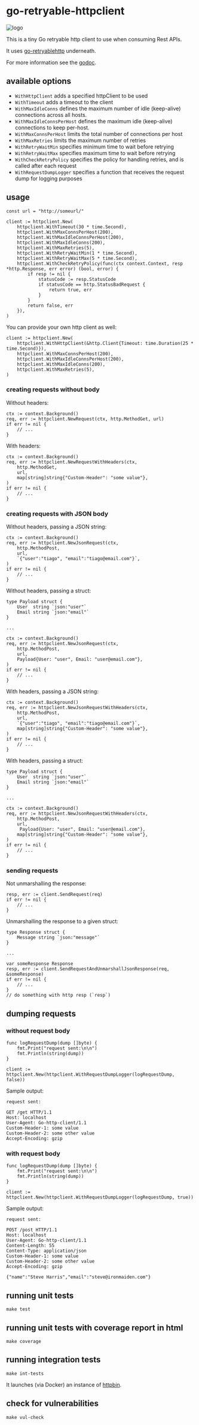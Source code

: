 # go-retryable-httpclient

![logo](doc/go-retryable-httpclient.jpg)

This is a tiny Go retryable http client to use when consuming Rest APIs.

It uses [go-retryablehttp](https://github.com/hashicorp/go-retryablehttp) underneath.

For more information see the
[godoc](https://pkg.go.dev/github.com/tiagomelo/go-retryable-httpclient).

## available options

- `WithHttpClient` adds a specified httpClient to be used
- `WithTimeout` adds a timeout to the client
- `WithMaxIdleConns` defines the maximum number of idle (keep-alive) connections across all hosts.
- `WithMaxIdleConnsPerHost` defines the maximum idle (keep-alive) connections to keep per-host.
- `WithMaxConnsPerHost` limits the total number of connections per host
- `WithMaxRetries` limits the maximum number of retries
- `WithRetryWaitMin` specifies minimum time to wait before retrying
- `WithRetryWaitMax` specifies maximum time to wait before retrying
- `WithCheckRetryPolicy` specifies the policy for handling retries, and is called after each request
- `WithRequestDumpLogger` specifies a function that receives the request dump for logging purposes

## usage

```
const url = "http://someurl/"

client := httpclient.New(
    httpclient.WithTimeout(30 * time.Second),
    httpclient.WithMaxConnsPerHost(200),
    httpclient.WithMaxIdleConnsPerHost(200),
    httpclient.WithMaxIdleConns(200),
    httpclient.WithMaxRetries(5),
    httpclient.WithRetryWaitMin(1 * time.Second),
    httpclient.WithRetryWaitMax(5 * time.Second),
    httpclient.WithCheckRetryPolicy(func(ctx context.Context, resp *http.Response, err error) (bool, error) {
        if resp != nil {
            statusCode := resp.StatusCode
            if statusCode == http.StatusBadRequest {
                return true, err
            }
        }
        return false, err
    }),
)
```

You can provide your own http client as well:

```
client := httpclient.New(
    httpclient.WithHttpClient(&http.Client{Timeout: time.Duration(25 * time.Second)}),
    httpclient.WithMaxConnsPerHost(200),
    httpclient.WithMaxIdleConnsPerHost(200),
    httpclient.WithMaxIdleConns(200),
    httpclient.WithMaxRetries(5),
)
```
### creating requests without body

Without headers:

```
ctx := context.Background()
req, err := httpclient.NewRequest(ctx, http.MethodGet, url)
if err != nil {
    // ...
}
```

With headers:

```
ctx := context.Background()
req, err := httpclient.NewRequestWithHeaders(ctx, 
    http.MethodGet,
    url, 
    map[string]string{"Custom-Header": "some value"},
)
if err != nil {
    // ...
}
```

### creating requests with JSON body

Without headers, passing a JSON string:

```
ctx := context.Background()
req, err := httpclient.NewJsonRequest(ctx,
    http.MethodPost,
    url,
    `{"user":"tiago", "email":"tiago@email.com"}`,
)
if err != nil {
    // ...
}
```

Without headers, passing a struct:

```
type Payload struct {
	User  string `json:"user"`
	Email string `json:"email"`
}

...

ctx := context.Background()
req, err := httpclient.NewJsonRequest(ctx,
    http.MethodPost,
    url,
    Payload{User: "user", Email: "user@email.com"},
)
if err != nil {
    // ...
}
```

With headers, passing a JSON string:

```
ctx := context.Background()
req, err := httpclient.NewJsonRequestWithHeaders(ctx,
    http.MethodPost,
    url,
    `{"user":"tiago", "email":"tiago@email.com"}`,
    map[string]string{"Custom-Header": "some value"},
)
if err != nil {
    // ...
}
```

With headers, passing a struct:

```
type Payload struct {
	User  string `json:"user"`
	Email string `json:"email"`
}

...

ctx := context.Background()
req, err := httpclient.NewJsonRequestWithHeaders(ctx,
    http.MethodPost,
    url,
     Payload{User: "user", Email: "user@email.com"},
    map[string]string{"Custom-Header": "some value"},
)
if err != nil {
    // ...
}
```

### sending requests

Not unmarshalling the response:

```
resp, err := client.SendRequest(req)
if err != nil {
    // ...
}
```

Unmarshalling the response to a given struct:

```
type Response struct {
	Message string `json:"message"`
}

...

var someResponse Response
resp, err := client.SendRequestAndUnmarshallJsonResponse(req, &someResponse)
if err != nil {
    // ...
}
// do something with http resp (`resp`)
```

## dumping requests

### without request body

```
func logRequestDump(dump []byte) {
	fmt.Print("request sent:\n\n")
	fmt.Println(string(dump))
}

client := httpclient.New(httpclient.WithRequestDumpLogger(logRequestDump, false))
```

Sample output:

```
request sent:

GET /get HTTP/1.1
Host: localhost
User-Agent: Go-http-client/1.1
Custom-Header-1: some value
Custom-Header-2: some other value
Accept-Encoding: gzip
```

### with request body

```
func logRequestDump(dump []byte) {
	fmt.Print("request sent:\n\n")
	fmt.Println(string(dump))
}

client := httpclient.New(httpclient.WithRequestDumpLogger(logRequestDump, true))
```

Sample output:

```
request sent:

POST /post HTTP/1.1
Host: localhost
User-Agent: Go-http-client/1.1
Content-Length: 55
Content-Type: application/json
Custom-Header-1: some value
Custom-Header-2: some other value
Accept-Encoding: gzip

{"name":"Steve Harris","email":"steve@ironmaiden.com"}
```

## running unit tests

```
make test
```

## running unit tests with coverage report in html

```
make coverage
```

## running integration tests

```
make int-tests
```

It launches (via Docker) an instance of [httpbin](http://httpbin.org/).

## check for vulnerabilities

```
make vul-check
```